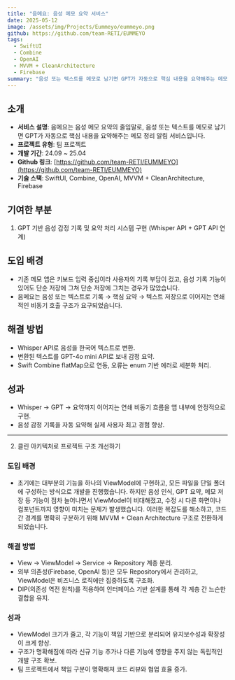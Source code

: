 ```yaml
---
title: "음메요: 음성 메모 요약 서비스"
date: 2025-05-12
image: /assets/img/Projects/Eummeyo/eummeyo.png
github: https://github.com/team-RETI/EUMMEYO
tags:
  - SwiftUI
  - Combine
  - OpenAI
  - MVVM + CleanArchitecture
  - Firebase
summary: "음성 또는 텍스트를 메모로 남기면 GPT가 자동으로 핵심 내용을 요약해주는 메모 정리 알림 서비스"
---
```


## 소개

- **서비스 설명**: 음메요는 음성 메모 요약의 줄임말로, 음성 또는 텍스트를 메모로 남기면 GPT가 자동으로 핵심 내용을 요약해주는 메모 정리 알림 서비스입니다.
- **프로젝트 유형**: 팀 프로젝트
- **개발 기간**: 24.09 ~ 25.04
- **Github 링크**: [https://github.com/team-RETI/EUMMEYO](https://github.com/team-RETI/EUMMEYO)
- **기술 스택**: SwiftUI, Combine, OpenAI, MVVM + CleanArchitecture, Firebase

## 기여한 부분
1. GPT 기반 음성 감정 기록 및 요약 처리 시스템 구현 (Whisper API + GPT API 연계)

## 도입 배경
- 기존 메모 앱은 키보드 입력 중심이라 사용자의 기록 부담이 컸고, 음성 기록 기능이 있어도 단순 저장에 그쳐 단순 저장에 그치는 경우가 많았습니다.
- 음메요는 음성 또는 텍스트로 기록 → 핵심 요약 → 텍스트 저장으로 이어지는 연쇄적인 비동기 호출 구조가 요구되었습니다.

## 해결 방법

- Whisper API로 음성을 한국어 텍스트로 변환.
- 변환된 텍스트를 GPT-4o mini API로 보내 감정 요약.
- Swift Combine flatMap으로 연동, 오류는 enum 기반 에러로 세분화 처리.

## 성과

- Whisper → GPT → 요약까지 이어지는 연쇄 비동기 흐름을 앱 내부에 안정적으로 구현.
- 음성 감정 기록을 자동 요약해 실제 사용자 최고 경험 향상.

---

2. 클린 아키텍처로 프로젝트 구조 개선하기

### 도입 배경
- 초기에는 대부분의 기능을 하나의 ViewModel에 구현하고, 모든 파일을 단일 폴더에 구성하는 방식으로 개발을 진행했습니다. 하지만 음성 인식, GPT 요약, 메모 저장 등 기능이 점차 늘어나면서 ViewModel이 비대해졌고, 수정 시 다른 화면이나 컴포넌트까지 영향이 미치는 문제가 발생했습니다. 이러한 복잡도를 해소하고, 코드 간 경계를 명확히 구분하기 위해 MVVM + Clean Architecture 구조로 전환하게 되었습니다.

### 해결 방법

- View → ViewModel → Service → Repository 계층 분리.
- 외부 의존성(Firebase, OpenAI 등)은 모두 Repository에서 관리하고, ViewModel은 비즈니스 로직에만 집중하도록 구조화.
- DIP(의존성 역전 원칙)를 적용하여 인터페이스 기반 설계를 통해 각 계층 간 느슨한 결합을 유지.

### 성과

- ViewModel 크기가 줄고, 각 기능이 책임 기반으로 분리되어 유지보수성과 확장성이 크게 향상.
- 구조가 명확해짐에 따라 신규 기능 추가나 다른 기능에 영향을 주지 않는 독립적인 개발 구조 확보.
- 팀 프로젝트에서 책임 구분이 명확해져 코드 리뷰와 협업 효율 증가. 